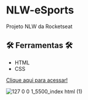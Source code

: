 # NLW-eSports
Projeto NLW da Rocketseat

## 🛠️ Ferramentas 🛠️
- HTML
- CSS 


[Clique aqui para acessar!](https://andrewchucrute.github.io/Nlw-eSports/)

![127 0 0 1_5500_index html (1)](https://user-images.githubusercontent.com/103382295/190900048-d9b855eb-99fe-4b55-a9b7-b4d10d9cd530.png)
